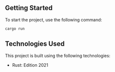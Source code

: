 ## Getting Started
To start the project, use the following command:

```sh
cargo run
```

## Technologies Used
This project is built using the following technologies:

- Rust: Edition 2021
